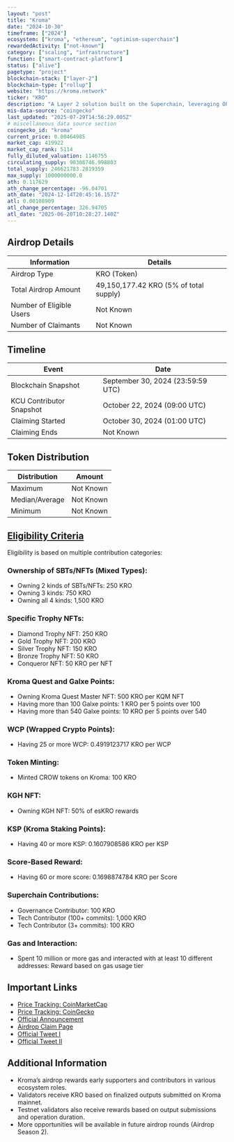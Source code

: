 ```yaml
---
layout: "post"
title: "Kroma"
date: "2024-10-30"
timeframe: ["2024"]
ecosystem: ["kroma", "ethereum", "optimism-superchain"]
rewardedActivity: ["not-known"]
category: ["scaling", "infrastructure"]
function: ["smart-contract-platform"]
status: ["alive"]
pagetype: "project"
blockchain-stack: ["layer-2"]
blockchain-type: ["rollup"]
website: "https://kroma.network"
ticker: "KRO"
description: "A Layer 2 solution built on the Superchain, leveraging OP Stack rollup with an active fault-proof system utilizing zkEVM. Kroma aims to transition into a universal ZK Rollup for improved scalability and cost-efficiency."
mis-data-source: "coingecko"
last_updated: "2025-07-29T14:56:29.005Z"
# miscellaneous data source section
coingecko_id: "kroma"
current_price: 0.00464985
market_cap: 419922
market_cap_rank: 5114
fully_diluted_valuation: 1146755
circulating_supply: 90308746.998803
total_supply: 246621783.2819359
max_supply: 1000000000.0
ath: 0.117629
ath_change_percentage: -96.04701
ath_date: "2024-12-14T20:45:16.157Z"
atl: 0.00108909
atl_change_percentage: 326.94705
atl_date: "2025-06-20T10:28:27.140Z"
---
```


## Airdrop Details

| Information              | Details                                |
| ------------------------ | -------------------------------------- |
| Airdrop Type             | KRO (Token)                            |
| Total Airdrop Amount     | 49,150,177.42 KRO (5% of total supply) |
| Number of Eligible Users | Not Known                              |
| Number of Claimants      | Not Known                              |

## Timeline

| Event                    | Date                              |
| ------------------------ | --------------------------------- |
| Blockchain Snapshot      | September 30, 2024 (23:59:59 UTC) |
| KCU Contributor Snapshot | October 22, 2024 (09:00 UTC)      |
| Claiming Started         | October 30, 2024 (01:00 UTC)      |
| Claiming Ends            | Not Known                         |

## Token Distribution

| Distribution   | Amount    |
| -------------- | --------- |
| Maximum        | Not Known |
| Median/Average | Not Known |
| Minimum        | Not Known |

## [Eligibility Criteria](https://blog.kroma.network/kromas-first-airdrop-a-token-of-appreciation-for-our-community-65f8acaf8776)

Eligibility is based on multiple contribution categories:

### Ownership of SBTs/NFTs (Mixed Types):

- Owning 2 kinds of SBTs/NFTs: 250 KRO
- Owning 3 kinds: 750 KRO
- Owning all 4 kinds: 1,500 KRO

### Specific Trophy NFTs:

- Diamond Trophy NFT: 250 KRO
- Gold Trophy NFT: 200 KRO
- Silver Trophy NFT: 150 KRO
- Bronze Trophy NFT: 50 KRO
- Conqueror NFT: 50 KRO per NFT

### Kroma Quest and Galxe Points:

- Owning Kroma Quest Master NFT: 500 KRO per KQM NFT
- Having more than 100 Galxe points: 1 KRO per 5 points over 100
- Having more than 540 Galxe points: 10 KRO per 5 points over 540

### WCP (Wrapped Crypto Points):

- Having 25 or more WCP: 0.4919123717 KRO per WCP

### Token Minting:

- Minted CROW tokens on Kroma: 100 KRO

### KGH NFT:

- Owning KGH NFT: 50% of esKRO rewards

### KSP (Kroma Staking Points):

- Having 40 or more KSP: 0.1607908586 KRO per KSP

### Score-Based Reward:

- Having 60 or more score: 0.1698874784 KRO per Score

### Superchain Contributions:

- Governance Contributor: 100 KRO
- Tech Contributor (100+ commits): 1,000 KRO
- Tech Contributor (3+ commits): 100 KRO

### Gas and Interaction:

- Spent 10 million or more gas and interacted with at least 10 different addresses: Reward based on gas usage tier

## Important Links

- [Price Tracking: CoinMarketCap](https://coinmarketcap.com/currencies/kroma)
- [Price Tracking: CoinGecko](https://www.coingecko.com/en/coins/kroma)
- [Official Announcement](https://blog.kroma.network/kromas-first-airdrop-a-token-of-appreciation-for-our-community-65f8acaf8776)
- [Airdrop Claim Page](https://kcu.kroma.network/?dialog=airdrop)
- [Official Tweet I](https://x.com/kroma_network/status/1849345785496006732)
- [Official Tweet II](https://x.com/kroma_network/status/1851429690395034053)

## Additional Information

- Kroma’s airdrop rewards early supporters and contributors in various ecosystem roles.
- Validators receive KRO based on finalized outputs submitted on Kroma mainnet.
- Testnet validators also receive rewards based on output submissions and operation duration.
- More opportunities will be available in future airdrop rounds (Airdrop Season 2).